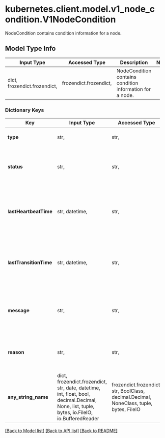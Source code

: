 # kubernetes.client.model.v1_node_condition.V1NodeCondition

NodeCondition contains condition information for a node.

## Model Type Info
Input Type | Accessed Type | Description | Notes
------------ | ------------- | ------------- | -------------
dict, frozendict.frozendict,  | frozendict.frozendict,  | NodeCondition contains condition information for a node. | 

### Dictionary Keys
Key | Input Type | Accessed Type | Description | Notes
------------ | ------------- | ------------- | ------------- | -------------
**type** | str,  | str,  | Type of node condition. | 
**status** | str,  | str,  | Status of the condition, one of True, False, Unknown. | 
**lastHeartbeatTime** | str, datetime,  | str,  | Last time we got an update on a given condition. | [optional] value must conform to RFC-3339 date-time
**lastTransitionTime** | str, datetime,  | str,  | Last time the condition transit from one status to another. | [optional] value must conform to RFC-3339 date-time
**message** | str,  | str,  | Human readable message indicating details about last transition. | [optional] 
**reason** | str,  | str,  | (brief) reason for the condition&#x27;s last transition. | [optional] 
**any_string_name** | dict, frozendict.frozendict, str, date, datetime, int, float, bool, decimal.Decimal, None, list, tuple, bytes, io.FileIO, io.BufferedReader | frozendict.frozendict, str, BoolClass, decimal.Decimal, NoneClass, tuple, bytes, FileIO | any string name can be used but the value must be the correct type | [optional]

[[Back to Model list]](../../README.md#documentation-for-models) [[Back to API list]](../../README.md#documentation-for-api-endpoints) [[Back to README]](../../README.md)

